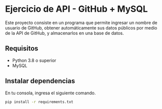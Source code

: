 # Ejercicio de API - GitHub + MySQL

Este proyecto consiste en un programa que permite ingresar un nombre de usuario de GitHub, obtener automáticamente sus datos públicos por medio de la API de GitHub, y almacenarlos en una base de datos.

## Requisitos

- Python 3.8 o superior
- MySQL

## Instalar dependencias

En tu consola, ingresa el siguiente comando.

```bash
pip install -r requirements.txt
```

